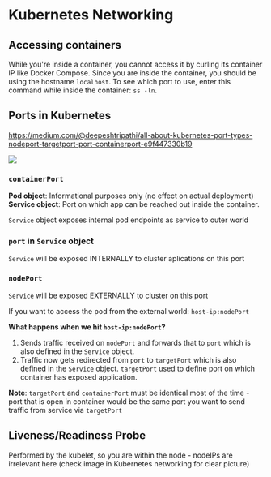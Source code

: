 # Kubernetes Networking

## Accessing containers
While you're inside a container, you cannot access it by curling its container IP like Docker Compose. Since you are inside the container, you should be using the hostname `localhost`. To see which port to use, enter this command while inside the container: `ss -ln`.

## Ports in Kubernetes
https://medium.com/@deepeshtripathi/all-about-kubernetes-port-types-nodeport-targetport-port-containerport-e9f447330b19

![](https://i.stack.imgur.com/mZlH9.png)
### `containerPort`
**Pod object**: Informational purposes only (no effect on actual deployment)
**Service object**:
Port on which app can be reached out inside the container. 

`Service` object exposes internal pod endpoints as service to outer world

### `port` in `Service` object
`Service` will be exposed INTERNALLY to cluster aplications on this port

### `nodePort`
`Service` will be exposed EXTERNALLY to cluster on this port

If you want to access the pod from the external world: `host-ip:nodePort`

**What happens when we hit `host-ip:nodePort`?**
1. Sends traffic received on `nodePort` and forwards that to `port` which is also defined in the `Service` object.
2. Traffic now gets redirected from `port` to `targetPort` which is also defined in the `Service` object. `targetPort` used to define port on which container has exposed application.

**Note**: `targetPort` and `containerPort` must be identical most of the time - port that is open in container would be the same port you want to send traffic from service via `targetPort`

## Liveness/Readiness Probe
Performed by the kubelet, so you are within the node - nodeIPs are irrelevant here (check image in Kubernetes networking for clear picture)